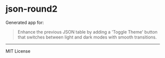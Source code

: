 # json-round2

Generated app for:

> Enhance the previous JSON table by adding a 'Toggle Theme' button that switches between light and dark modes with smooth transitions.

---
MIT License